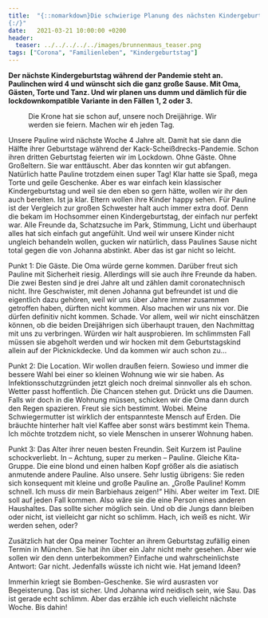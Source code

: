 ```yaml
---
title:  "{::nomarkdown}Die schwierige Planung des nächsten Kindergeburtstages im Lockdown
{:/}"
date:   2021-03-21 10:00:00 +0200
header:
  teaser: ../../../../../images/brunnenmaus_teaser.png
tags: ["Corona", "Familienleben", "Kindergeburtstag"]
---
```


**Der nächste Kindergeburtstag während der Pandemie steht an. Paulinchen wird 4 und wünscht sich die ganz große Sause. Mit Oma, Gästen, Torte und Tanz. Und wir planen uns dumm und dämlich für die lockdownkompatible Variante in den Fällen 1, 2 oder 3.**

<figure>
  <img src="../../../../../images/brunnenmaus.png" alt="">
  <figcaption>Die Krone hat sie schon auf, unsere noch Dreijährige. Wir werden sie feiern. Machen wir eh jeden Tag.</figcaption>
</figure> 

Unsere Pauline wird nächste Woche 4 Jahre alt. Damit hat sie dann die Hälfte ihrer Geburtstage während der Kack-Scheißdrecks-Pandemie. Schon ihren dritten Geburtstag feierten wir im Lockdown. Ohne Gäste. Ohne Großeltern. Sie war enttäuscht. Aber das konnten wir gut abfangen. Natürlich hatte Pauline trotzdem einen super Tag! Klar hatte sie Spaß, mega Torte und geile Geschenke. Aber es war einfach kein klassischer Kindergeburtstag und weil sie den eben so gern hätte, wollen wir ihr den auch bereiten. Ist ja klar. Eltern wollen ihre Kinder happy sehen. Für Pauline ist der Vergleich zur großen Schwester halt auch immer extra doof. Denn die bekam im Hochsommer einen Kindergeburtstag, der einfach nur perfekt war. Alle Freunde da, Schatzsuche im Park, Stimmung, Licht und überhaupt alles hat sich einfach gut angefühlt. Und weil wir unsere Kinder nicht ungleich behandeln wollen, gucken wir natürlich, dass Paulines Sause nicht total gegen die von Johanna abstinkt. Aber das ist gar nicht so leicht.

Punkt 1: Die Gäste. Die Oma würde gerne kommen. Darüber freut sich Pauline mit Sicherheit riesig. Allerdings will sie auch ihre Freunde da haben. Die zwei Besten sind je drei Jahre alt und zählen damit coronatechnisch nicht. Ihre Geschwister, mit denen Johanna gut befreundet ist und die eigentlich dazu gehören, weil wir uns über Jahre immer zusammen getroffen haben, dürften nicht kommen. Also machen wir uns nix vor. Die dürfen definitiv nicht kommen. Schade. Vor allem, weil wir nicht einschätzen können, ob die beiden Dreijährigen sich überhaupt trauen, den Nachmittag mit uns zu verbringen. Würden wir halt ausprobieren. Im schlimmsten Fall müssen sie abgeholt werden und wir hocken mit dem Geburtstagskind allein auf der Picknickdecke. Und da kommen wir auch schon zu…

Punkt 2: Die Location. Wir wollen draußen feiern. Sowieso und immer die bessere Wahl bei einer so kleinen Wohnung wie wir sie haben. As Infektionsschutzgründen jetzt gleich noch dreimal sinnvoller als eh schon. Wetter passt hoffentlich. Die Chancen stehen gut. Drückt uns die Daumen. Falls wir doch in die Wohnung müssen, schicken wir die Oma dann durch den Regen spazieren. Freut sie sich bestimmt. Wobei. Meine Schwiegermutter ist wirklich der entspannteste Mensch auf Erden. Die bräuchte hinterher halt viel Kaffee aber sonst wärs bestimmt kein Thema. Ich möchte trotzdem nicht, so viele Menschen in unserer Wohnung haben. 

Punkt 3: Das Alter ihrer neuen besten Freundin. Seit Kurzem ist Pauline schockverliebt. In – Achtung, super zu merken – Pauline. Gleiche Kita-Gruppe. Die eine blond und einen halben Kopf größer als die asiatisch anmutende andere Pauline. Also unsere. Sehr lustig übrigens: Sie reden sich konsequent mit kleine und große Pauline an. „Große Pauline! Komm schnell. Ich muss dir mein Barbiehaus zeigen!“ Hihi. Aber weiter im Text. DIE soll auf jeden Fall kommen. Also wäre sie die eine Person eines anderen Haushaltes. Das sollte sicher möglich sein. Und ob die Jungs dann bleiben oder nicht, ist vielleicht gar nicht so schlimm. Hach, ich weiß es nicht. Wir werden sehen, oder?

Zusätzlich hat der Opa meiner Tochter an ihrem Geburtstag zufällig einen Termin in München. Sie hat ihn über ein Jahr nicht mehr gesehen. Aber wie sollen wir den denn unterbekommen? Einfache und wahrscheinlichste Antwort: Gar nicht. Jedenfalls wüsste ich nicht wie. Hat jemand Ideen? 

Immerhin kriegt sie Bomben-Geschenke. Sie wird ausrasten vor Begeisterung. Das ist sicher. Und Johanna wird neidisch sein, wie Sau. Das ist gerade echt schlimm. Aber das erzähle ich euch vielleicht nächste Woche. Bis dahin!



 


 
 






















 








 

   



















  












 






 





  


  






					 


 
 








